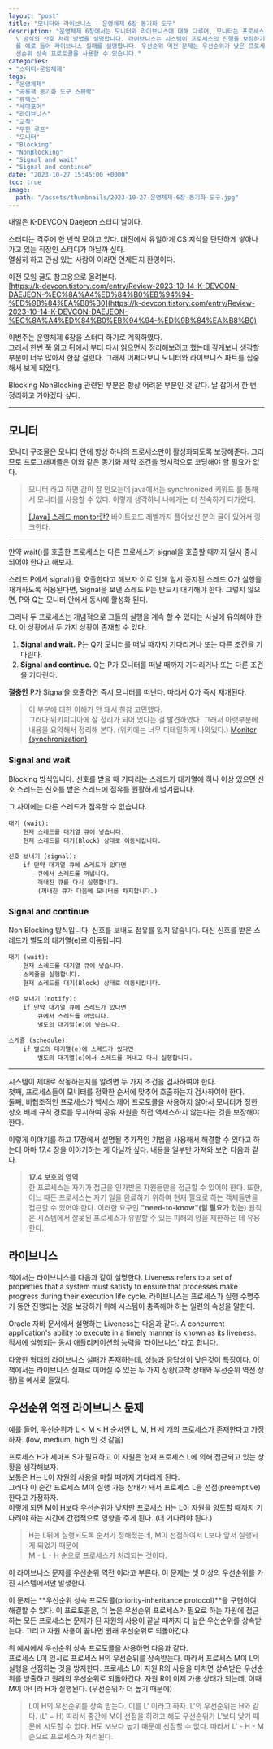 ```yaml
---
layout: "post"
title: "모니터와 라이브니스 - 운영체제 6장 동기화 도구"
description: "운영체제 6장에서는 모니터와 라이브니스에 대해 다루며, 모니터는 프로세스 간의 동기화를 보장하고 Blocking 및 NonBlocking\
  \ 방식의 신호 처리 방법을 설명합니다. 라이브니스는 시스템이 프로세스의 진행을 보장하기 위한 속성을 의미하며, 교착 상태와 우선순위 역전 문제\
  를 예로 들어 라이브니스 실패를 설명합니다. 우선순위 역전 문제는 우선순위가 낮은 프로세스가 자원을 점유할 때 발생하며, 이를 해결하기 위해 우\
  선순위 상속 프로토콜을 사용할 수 있습니다."
categories:
- "스터디-운영체제"
tags:
- "운영체제"
- "공룡책 동기화 도구 스핀락"
- "뮤텍스"
- "세마포어"
- "라이브니스"
- "교착"
- "무한 루프"
- "모니터"
- "Blocking"
- "NonBlocking"
- "Signal and wait"
- "Signal and continue"
date: "2023-10-27 15:45:00 +0000"
toc: true
image:
  path: "/assets/thumbnails/2023-10-27-운영체제-6장-동기화-도구.jpg"
---
```


내일은 K-DEVCON Daejeon 스터디 날이다.

스터디는 격주에 한 번씩 모이고 있다. 대전에서 유일하게 CS 지식을 탄탄하게 쌓아나가고 있는 직장인 스터디가 아닐까 싶다.  
열심히 하고 관심 있는 사람이 이라면 언제든지 환영이다.

이전 모임 글도 참고용으로 올려본다.  
[https://k-devcon.tistory.com/entry/Review-2023-10-14-K-DEVCON-DAEJEON-%EC%8A%A4%ED%84%B0%EB%94%94-%ED%9B%84%EA%B8%B0](https://k-devcon.tistory.com/entry/Review-2023-10-14-K-DEVCON-DAEJEON-%EC%8A%A4%ED%84%B0%EB%94%94-%ED%9B%84%EA%B8%B0)

이번주는 운영체제 6장을 스터디 하기로 계획하였다.  
그래서 한번 쭉 읽고 뒤에서 부터 다시 읽으면서 정리해보려고 했는데
깊게보니 생각할 부분이 너무 많아서 한참 걸렸다.
그래서 어쩌다보니 모니터와 라이브니스 파트를 집중해서 보게 되었다.

Blocking NonBlocking 관련된 부분은 항상 어려운 부분인 것 같다.
날 잡아서 한 번 정리하고 가야겠다 싶다.

---

## 모니터

모니터 구조물은 모니터 안에 항상 하나의 프로세스만이 활성화되도록 보장해준다. 그러므로 프로그래머들은 이와 같은 동기화 제약 조건을 명시적으로 코딩해야 할 필요가 없다.

> 모니터 라고 하면 감이 잘 안오는데 java에서는 synchronized 키워드 를 통해서 모니터를 사용할 수 있다. 이렇게 생각하니 나에게는 더 친숙하게 다가왔다.
>
> [[Java] 스레드 monitor란?](https://bgpark.tistory.com/161) 바이트코드 레벨까지 풀어보신 분의 글이 있어서 링크한다.

---

만약 wait()를 호출한 프로세스는 다른 프로세스가 signal을 호출할 때까지 일시 중시 되어야 한다고 해보자.

스레드 P에서 signal()을 호출한다고 해보자
이로 인해 일시 중지된 스레드 Q가 실행을 재개하도록 허용된다면, Signal을 보낸 스레드 P는 반드시 대기해야 한다.
그렇지 않으면, P와 Q는 모니터 안에서 동시에 활성화 된다.

그러나 두 프로세스는 개념적으로 그들의 실행을 계속 할 수 있다는 사실에 유의해야 한다. 이 상황에서 두 가지 상황이 존재할 수 있다.

1. **Signal and wait.** P는 Q가 모니터를 떠날 때까지 기다리거나 또는 다른 조건을 기다린다.
2. **Signal and continue.** Q는 P가 모니터를 떠날 때까지 기다리거나 또는 다른 조건을 기다린다.

**절충안** P가 Signal을 호출하면 즉시 모니터를 떠난다. 따라서 Q가 즉시 재개된다.

> 이 부분에 대한 이해가 안 돼서 한참 고민했다.  
> 그러다 위키피디아에 잘 정리가 되어 있다는 걸 발견하였다. 그래서 아랫부분에 내용을 요약해서 정리해 본다. (위키에는 너무 디테일하게 나와있다.)
> [Monitor (synchronization)](<https://en.wikipedia.org/wiki/Monitor_(synchronization)>)

### Signal and wait

Blocking 방식입니다. 신호를 받을 때 기다리는 스레드가 대기열에 하나 이상 있으면 신호 스레드는 신호를 받은 스레드에 점유를 원활하게 넘겨줍니다.

그 사이에는 다른 스레드가 점유할 수 없습니다.

```
대기 (wait):
    현재 스레드를 대기열 큐에 넣습니다.
    현재 스레드를 대기(Block) 상태로 이동시킵니다.

신호 보내기 (signal):
    if 만약 대기열 큐에 스레드가 있다면
        큐에서 스레드를 꺼냅니다.
        꺼내진 큐를 다시 실행합니다.
        (꺼내진 큐가 다음에 모니터를 차지합니다.)
```

### Signal and continue

Non Blocking 방식입니다. 신호를 보내도 점유를 잃지 않습니다. 대신 신호를 받은 스레드가 별도의 대기열(e)로 이동됩니다.

```
대기 (wait):
    현재 스레드를 대기열 큐에 넣습니다.
    스케쥴을 실행합니다.
    현재 스레드를 대기(Block) 상태로 이동시킵니다.

신호 보내기 (notify):
    if 만약 대기열 큐에 스레드가 있다면
        큐에서 스레드를 꺼냅니다.
        별도의 대기열(e)에 넣습니다.

스케쥴 (schedule):
    if 별도의 대기열(e)에 스레드가 있다면
        별도의 대기열(e)에서 스레드를 꺼내고 다시 실행합니다.
```

---

시스템이 제대로 작동하는지를 알려면 두 가지 조건을 검사하여야 한다.  
첫째, 프로세스들이 모니터를 정확한 순서에 맞추어 호출하는지 검사하여야 한다.  
둘째, 비협조적인 프로세스가 액세스 제어 프로토콜을 사용하지 않아서 모니터가 정한 상호 배제 규칙 경로를 무시하여 공유 자원을 직접 액세스하지 않는다는 것을 보장해야 한다.

이렇게 이야기를 하고 17장에서 설명될 추가적인 기법을 사용해서 해결할 수 있다고 하는데 아마 17.4 장을 이야기하는 게 아닐까 싶다. 내용을 일부만 가져와 보면 다음과 같다.

> **17.4 보호의 영역**  
> 한 프로세스는 자기가 접근을 인가받은 자원들만을 접근할 수 있어야 한다. 또한, 어느 때든 프로세스는 자기 일을 완료하기 위하여 현재 필요로 하는 객체들만을 접근할 수 있어야 한다. 이러한 요구인 **"need-to-know"(알 필요가 있는)** 원칙은 시스템에서 잘못된 프로세스가 유발할 수 있는 피해의 양을 제한하는 데 유용한다.

## 라이브니스

책에서는 라이브니스를 다음과 같이 설명한다.
Liveness refers to a set of properties that a system must satisfy to ensure that processes make progress during their execution life cycle.
라이브니스는 프로세스가 실행 수명주기 동안 진행되는 것을 보장하기 위해 시스템이 충족해야 하는 일련의 속성을 말한다.

Oracle 자바 문서에서 설명하는 Liveness는 다음과 같다.
A concurrent application's ability to execute in a timely manner is known as its liveness.
적시에 실행되는 동시 애플리케이션의 능력을 ‘라이브니스’ 라고 합니다.

다양한 형태의 라이브니스 실패가 존재하는데, 성능과 응답성이 낮은것이 특징이다.
이 책에서는 라이브니스 실패로 이어질 수 있는 두 가지 상황(교착 상태와 우선순위 역전 상황)을 예시로 들었다.

## 우선순위 역전 라이브니스 문제

예를 들어, 우선순위가 L < M < H 순서인 L, M, H 세 개의 프로세스가 존재한다고 가정하자.
(low, medium, high 인 것 같음)

프로세스 H가 세마포 S가 필요하고 이 자원은 현재 프로세스 L에 의해 접근되고 있는 상황을 생각해보자.  
보통은 H는 L이 자원의 사용을 마칠 때까지 기다리게 된다.  
그러나 이 순간 프로세스 M이 실행 가능 상태가 돼서 프로세스 L을 선점(preemptive)한다고 가정하자.  
이렇게 되면 M이 H보다 우선순위가 낮지만 프로세스 H는 L이 자원을 양도할 때까지 기다려야 하는 시간에 간접적으로 영향을 주게 된다. (더 기다려야 된다.)

> H는 L뒤에 실행되도록 순서가 정해졌는데, M이 선점하여서 L보다 앞서 실행되게 되었기 때문에  
> M - L - H 순으로 프로세스가 처리되는 것이다.

이 라이브니스 문제를 우선순위 역전 이라고 부른다. 이 문제는 셋 이상의 우선순위를 가진 시스템에서만 발생한다.

이 문제는 **우선순위 상속 프로토콜(priority-inheritance protocol)**을 구현하여 해결할 수 있다.
이 프로토콜은, 더 높은 우선순위 프로세스가 필요로 하는 자원에 접근하는 모든 프로세스는 문제가 된 자원의 사용이 끝날 때까지 더 높은 우선순위를 상속받는다. 그리고 자원 사용이 끝나면 원래 우선순위로 되돌아간다.

위 예시에서 우선순위 상속 프로토콜을 사용하면 다음과 같다.  
프로세스 L이 임시로 프로세스 H의 우선순위를 상속받는다.
따라서 프로세스 M이 L의 실행을 선점하는 것을 방지한다.
프로세스 L이 자원 R의 사용을 마치면 상속받은 우선순위를 방출하고 원래의 우선순위로 되돌아간다.
자원 R이 이제 가용 상태가 되는데, 이때 M이 아니라 H가 실행된다. (우선순위가 더 높기 때문에)

> L이 H의 우선순위를 상속 받는다. 이를 L' 이라고 하자.
> L'의 우선순위는 H와 같다. (L' = H)
> 따라서 중간에 M이 선점을 하려고 해도 우선순위가 L'보다 낮기 때문에 시도할 수 없다.
> H도 M보다 높기 때문에 선점할 수 없다.
> 따라서 L' - H - M 순으로 프로세스가 처리된다.

